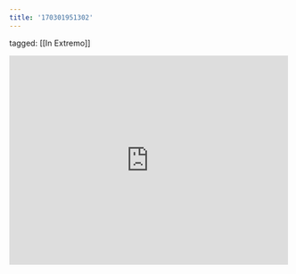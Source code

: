 ```yaml
---
title: '170301951302'
---
```

tagged: [[In Extremo]]
<iframe allow="accelerometer; autoplay; clipboard-write; encrypted-media; gyroscope; picture-in-picture" allowfullscreen="" frameborder="0" height="375" id="youtube_iframe" src="https://www.youtube.com/embed/b6OlvkzR51Y?feature=oembed&amp;enablejsapi=1&amp;origin=https://safe.txmblr.com&amp;wmode=opaque" width="500"></iframe>